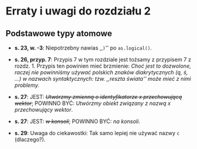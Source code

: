 # Erraty i uwagi do rozdziału 2 #
## Podstawowe typy atomowe     ##


- **s. 23, w. -3**:
   Niepotrzebny nawias ,,`)`'' po `as.logical()`.

- **s. 26, przyp. 7**:
   Przypis 7 w tym rozdziale jest tożsamy z przypisem 7 z rozdz. 1.
   Przypis ten powinien mieć brzmienie:
   *Choć jest to dozwolone, raczej nie powinniśmy używać
   polskich znaków diakrytycznych (ą, ś, ...) w nazwach syntaktycznych:
   tzw. ,,reszta świata'' może mieć z nimi problemy.*

- **s. 27**:
   JEST: ~~*Utwórzmy zmienną o identyfikatorze x przechowującą wektor*~~;
   POWINNO BYĆ: *Utwórzmy obiekt związany z nazwą x przechowujący wektor*.

- **s. 27**:
   JEST: ~~*w konsoli*~~;
   POWINNO BYĆ: *na konsoli*.

- **s. 29**:
   Uwaga do ciekawostki: Tak samo lepiej nie używać nazwy `c` (dlaczego?).
